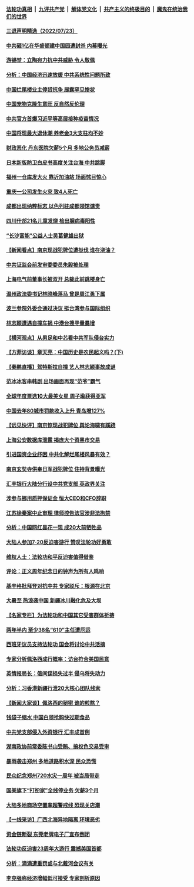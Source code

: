 ####  [法轮功真相](../../../../basic/blob/master/README.md?t=07240402) &nbsp;|&nbsp; [九评共产党](../../../../9ping.md/blob/master/README.md?t=07240402) &nbsp;|&nbsp; [解体党文化](../../../../jtdwh.md/blob/master/README.md?t=07240402)  &nbsp;|&nbsp; [共产主义的终极目的](../../../../gczydzjmd.md/blob/master/README.md?t=07240402) &nbsp;|&nbsp; [魔鬼在统治我们的世界](../../../../mgztzwmdsj.md/blob/master/README.md?t=07240402) 

#### [三退声明精选（2022/07/23）](../pages/nsc413/n13787822.md?t=07240402) 

#### [中共砸1亿在华盛顿建中国园遭封杀 内幕曝光](../pages/nsc413/n13787792.md?t=07240402) 

#### [游锡堃：立陶宛力抗中共威胁 令人敬佩](../pages/nsc413/n13787724.md?t=07240402) 

#### [分析：中国经济迅速放缓 中共系统性问题所致](../pages/nsc413/n13787310.md?t=07240402) 

#### [中国烂尾楼业主停贷抗争 展露罕见惨状](../pages/nsc413/n13787794.md?t=07240402) 

#### [中国宠物克隆生意旺 反自然反伦理](../pages/nsc413/n13787780.md?t=07240402) 

#### [中共官方首爆习近平等高层接种疫苗情况](../pages/nsc413/n13787776.md?t=07240402) 

#### [中国将现最大退休潮 养老金3大支柱均不妙](../pages/nsc413/n13787671.md?t=07240402) 

#### [财政恶化 丹东医院欠薪5个月 多地公务员减薪](../pages/nsc413/n13787612.md?t=07240402) 

#### [日本新版防卫白皮书高度关注台海 中共跳脚](../pages/nsc413/n13787655.md?t=07240402) 

#### [福州一仓库发大火 靠近加油站 场面怵目惊心](../pages/nsc413/n13787713.md?t=07240402) 

#### [重庆一公司发生火灾 致4人死亡](../pages/nsc413/n13787716.md?t=07240402) 

#### [成都出现纳粹标志 以色列驻成都领馆谴责](../pages/nsc413/n13787186.md?t=07240402) 

#### [四川什邡21名儿童发烧 检出腺病毒阳性](../pages/nsc413/n13787697.md?t=07240402) 

#### [“长沙富能”公益人士吴葛健雄出狱](../pages/nsc413/n13787641.md?t=07240402) 

#### [【新闻看点】南京现战犯牌位遭挞伐 谁在浇油？](../pages/nsc413/n13787396.md?t=07240402) 

#### [中共证监会前发审委委员朱毅被处理](../pages/nsc413/n13787634.md?t=07240402) 

#### [上海电气前董事长被双开 总裁此前跳楼身亡](../pages/nsc413/n13787570.md?t=07240402) 


#### [温州政法委书记林晓峰落马 曾是周江勇下属](../pages/nsc413/n13787499.md?t=07240402) 

#### [波兰参院外委会通过决议 挺台湾参与国际组织](../pages/nsc413/n13787471.md?t=07240402) 

#### [林志颖遭遇自撞车祸 中港台搜寻量暴增](../pages/nsc413/n13787410.md?t=07240402) 

#### [【横河观点】从男足和中芯看中共军队侵台实力](../pages/nsc413/n13787463.md?t=07240402) 

#### [【方菲访谈】章天亮：中国历史是农民起义吗？(下)](../pages/nsc413/n13787272.md?t=07240402) 

#### [【秦鹏直播】驾特斯拉自撞 艺人林志颖事故成谜](../pages/nsc413/n13787399.md?t=07240402) 

#### [范冰冰客串韩剧 出场画面再现“范爷”霸气](../pages/nsc413/n13787354.md?t=07240402) 

#### [全球年度票选10大最美女星 周子瑜获得亚军](../pages/nsc413/n13787383.md?t=07240402) 

#### [中国去年80城市罚款收入上升 青岛增127%](../pages/nsc413/n13787389.md?t=07240402) 

#### [【远见快评】南京惊现战犯牌位 舆论海啸有蹊跷](../pages/nsc413/n13787283.md?t=07240402) 

#### [上海公安数据库泄露 揭庞大个资黑市交易](../pages/nsc413/n13787355.md?t=07240402) 

#### [引进国资企业纾困 中共化解烂尾楼风暴有效？](../pages/nsc413/n13787083.md?t=07240402) 

#### [南京玄奘寺供奉日军战犯牌位 住持背景曝光](../pages/nsc413/n13787356.md?t=07240402) 

#### [汇丰银行大陆分行设中共党支部 英政界关注](../pages/nsc413/n13787349.md?t=07240402) 

#### [涉参与挪用质押保证金 恒大CEO和CFO辞职](../pages/nsc413/n13787348.md?t=07240402) 

#### [江苏徐秦案中止审理 律师控告法官涉非法拘禁](../pages/nsc413/n13787317.md?t=07240402) 

#### [分析：中国网红昙花一现 成20大前牺牲品](../pages/nsc413/n13787318.md?t=07240402) 

#### [大陆人参加7‧20反迫害游行 赞叹法轮功好勇敢](../pages/nsc413/n13787321.md?t=07240402) 

#### [维权人士：法轮功和平反迫害值得借鉴](../pages/nsc413/n13787337.md?t=07240402) 

#### [评论：正义周年纪念日的钟声为所有人鸣响](../pages/nsc413/n13787109.md?t=07240402) 

#### [基辛格批拜登对抗中共 专家驳斥：根源在北京](../pages/nsc413/n13787082.md?t=07240402) 

#### [大暑至 热浪袭中国 新疆冰川融化危及大坝](../pages/nsc413/n13787172.md?t=07240402) 

#### [【名家专栏】为法轮功和中国其它受害群体祈祷](../pages/nsc413/n13787107.md?t=07240402) 

#### [两年半内 至少38名“610”主任遭厄运](../pages/nsc413/n13773294.md?t=07240402) 

#### [西班牙议员支持法轮功 国会将讨论中共活摘](../pages/nsc413/n13787224.md?t=07240402) 

#### [专家分析佩洛西成行概率：访台符合美国民意](../pages/nsc413/n13787023.md?t=07240402) 

#### [英情报局长：俄间谍损失过半 侵乌将失动力](../pages/nsc413/n13787194.md?t=07240402) 

#### [分析：习香港新疆行泄20大核心团队线索](../pages/nsc413/n13786518.md?t=07240402) 

#### [【新闻大家谈】佩洛西的秘密 谁的煎熬？](../pages/nsc413/n13787167.md?t=07240402) 

#### [钱袋子缩水 中国白领抢购快过期食品](../pages/nsc413/n13787025.md?t=07240402) 

#### [中共党支部侵入外资银行 汇丰成首例](../pages/nsc413/n13787052.md?t=07240402) 

#### [湖南政协前常委陈书山受贿、搞权色交易受审](../pages/nsc413/n13787032.md?t=07240402) 

#### [暴雨袭击郑州 多地道路积水深 民众恐慌](../pages/nsc413/n13786968.md?t=07240402) 

#### [民众纪念郑州720水灾一周年 被当局带走](../pages/nsc413/n13786868.md?t=07240402) 

#### [国美旗下“打扮家”全线停业务 欠薪3个月](../pages/nsc413/n13786965.md?t=07240402) 

#### [大陆多地商场空置率超警戒线 恐现关店潮](../pages/nsc413/n13786963.md?t=07240402) 

#### [【一线采访】广西北海异地隔离 环境恶劣](../pages/nsc413/n13786876.md?t=07240402) 

#### [资金链断裂 东莞老牌电子厂宣布倒闭](../pages/nsc413/n13786874.md?t=07240402) 

#### [法轮功反迫害23周年大游行 震撼美国首都](../pages/nsc413/n13786701.md?t=07240402) 

#### [分析：滴滴遭重罚或与北戴河会议有关](../pages/nsc413/n13786849.md?t=07240402) 

#### [李克强称经济增幅低可接受 专家剖析原因](../pages/nsc413/n13786752.md?t=07240402) 

